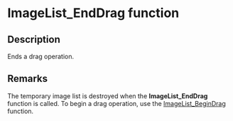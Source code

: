 # ImageList_EndDrag function

## Description

Ends a drag operation.

## Remarks

The temporary image list is destroyed when the **ImageList_EndDrag** function is called. To begin a drag operation, use the [ImageList_BeginDrag](https://learn.microsoft.com/windows/desktop/api/commctrl/nf-commctrl-imagelist_begindrag) function.